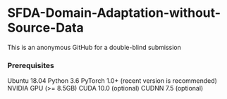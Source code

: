 # SFDA-Domain-Adaptation-without-Source-Data
This is an anonymous GitHub for a double-blind submission


### Prerequisites
Ubuntu 18.04
Python 3.6
PyTorch 1.0+ (recent version is recommended)
NVIDIA GPU (>= 8.5GB)
CUDA 10.0 (optional)
CUDNN 7.5 (optional)
